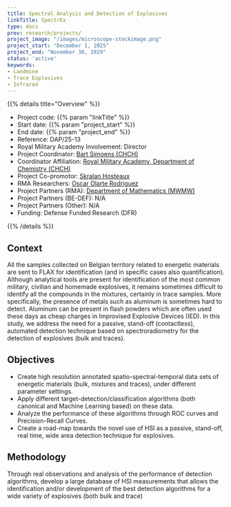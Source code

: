 ```yaml
---
title: Spectral Analysis and Detection of Explosives
linkTitle: SpectrEx
type: docs
prev: research/projects/
project_image: "/images/microscope-stockimage.png"
project_start: "December 1, 2025"
project_end: "November 30, 2029"
status: 'active'
keywords:
- Landmine
- Trace Explosives
- Infrared
---
```


{{% details title="Overview" %}}

- Project code: {{% param "linkTitle" %}}
- Start date: {{% param "project_start" %}}
- End date: {{% param "project_end" %}}
- Reference: DAP/25-13 
- Royal Military Academy Involvement: Director
- Project Coordinator: [Bart Simoens (CHCH)](https://researchportal.rma.ac.be/en/persons/bart-simoens-2)
- Coordinator Affiliation: [Royal Military Academy, Department of Chemistry (CHCH)](https://researchportal.rma.ac.be/en/organisations/chemistry)
- Project Co-promotor: [Skralan Hosteaux](https://researchportal.rma.ac.be/en/persons/skralan-hosteaux)
- RMA Researchers: [Oscar Olarte Rodriguez](https://researchportal.rma.ac.be/en/persons/rodriguez-oscar-olarte)
- Project Partners (RMA): [Department of Mathematics (MWMW)](https://researchportal.rma.ac.be/en/organisations/mathematics)
- Project Partners (BE-DEF): N/A
- Project Partners (Other): N/A
- Funding: Defense Funded Research (DFR)

{{% /details %}}

## Context
All the samples collected on Belgian territory related to energetic materials are sent to FLAX for identification (and in specific cases also quantification). Although analytical tools are present for identification of the most common military, civilian and homemade explosives, it remains sometimes difficult to identify all the compounds in the mixtures, certainly in trace samples. More specifically, the presence of metals such as aluminum is sometimes hard to detect. Aluminum can be present in flash powders which are often used these days as cheap charges in Improvised Explosive Devices (IED).
In this study, we address the need for a passive, stand-off (contactless), automated detection technique based on spectroradiometry for the detection of explosives (bulk and traces).

## Objectives
- Create high resolution annotated spatio-spectral-temporal data sets of energetic materials (bulk, mixtures and traces), under different parameter settings.
- Apply different target-detection/classification algorithms (both canonical and Machine Learning based) on these data.
- Analyze the performance of these algorithms through ROC curves and Precision-Recall Curves.
- Create a road-map towards the novel use of HSI as a passive, stand-off, real time, wide area detection technique for explosives.

## Methodology
Through real observations and analysis of the performance of detection algorithms, develop a large database of HSI measurements that allows the identification and/or development of the best detection algorithms for a wide variety of explosives (both bulk and trace)